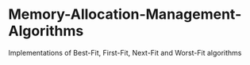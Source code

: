 # Memory-Allocation-Management-Algorithms
Implementations of  Best-Fit, First-Fit, Next-Fit and Worst-Fit algorithms
